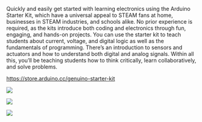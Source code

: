 Quickly and easily get started with learning electronics using the Arduino Starter Kit, which have a universal appeal to STEAM fans at home, businesses in STEAM industries, and schools alike. No prior experience is required, as the kits introduce both coding and electronics through fun, engaging, and hands-on projects. You can use the starter kit to teach students about current, voltage, and digital logic as well as the fundamentals of programming. There’s an introduction to sensors and actuators and how to understand both digital and analog signals. Within all this, you’ll be teaching students how to think critically, learn collaboratively, and solve problems.

https://store.arduino.cc/genuino-starter-kit

![](upload://t4HCMr3Sd489eJVbKzISby008UI.jpeg)

![](upload://ryY24FVj9t7NGWfFRTvcYwOT32f.jpeg)

![](upload://jsY5LC2FihrGykoYM5jGcepiPeY.jpeg)
